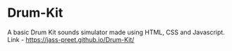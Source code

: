 # Drum-Kit
A basic Drum Kit sounds simulator made using HTML, CSS and Javascript. Link - https://jass-preet.github.io/Drum-Kit/
